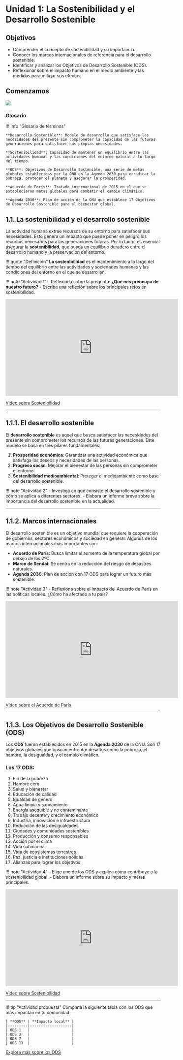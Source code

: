 # **Unidad 1: La Sostenibilidad y el Desarrollo Sostenible**

## **Objetivos**
- Comprender el concepto de sostenibilidad y su importancia.
- Conocer los marcos internacionales de referencia para el desarrollo sostenible.
- Identificar y analizar los Objetivos de Desarrollo Sostenible (ODS).
- Reflexionar sobre el impacto humano en el medio ambiente y las medidas para mitigar sus efectos.

## **Comenzamos**
<img src="../images/sostenibilidad-mapa-conceptual.png">

### Glosario

!!! info "Glosario de términos"

    **Desarrollo Sostenible**: Modelo de desarrollo que satisface las necesidades del presente sin comprometer la capacidad de las futuras generaciones para satisfacer sus propias necesidades.

    **Sostenibilidad**: Capacidad de mantener un equilibrio entre las actividades humanas y las condiciones del entorno natural a lo largo del tiempo.

    **ODS**: Objetivos de Desarrollo Sostenible, una serie de metas globales establecidas por la ONU en la Agenda 2030 para erradicar la pobreza, proteger el planeta y asegurar la prosperidad.

    **Acuerdo de París**: Tratado internacional de 2015 en el que se establecieron metas globales para combatir el cambio climático.

    **Agenda 2030**: Plan de acción de la ONU que establece 17 Objetivos de Desarrollo Sostenible para el bienestar global.

## **1.1. La sostenibilidad y el desarrollo sostenible**

La actividad humana extrae recursos de su entorno para satisfacer sus necesidades. Esto genera un impacto que puede poner en peligro los recursos necesarios para las generaciones futuras. Por lo tanto, es esencial asegurar la **sostenibilidad**, que busca un equilibrio duradero entre el desarrollo humano y la preservación del entorno.

!!! quote "Definición"
    **La sostenibilidad** es el mantenimiento a lo largo del tiempo del equilibrio entre las actividades y sociedades humanas y las condiciones del entorno en el que se desarrollan.

!!! note "Actividad 1"
    - Reflexiona sobre la pregunta: **¿Qué nos preocupa de nuestro futuro?**
    - Escribe una reflexión sobre los principales retos en sostenibilidad.

<iframe width="560" height="315" src="https://www.youtube.com/embed/2t60OLIFlNY" title="Introducción a la Sostenibilidad - Video 1" frameborder="0" allow="accelerometer; autoplay; clipboard-write; encrypted-media; gyroscope; picture-in-picture; web-share" allowfullscreen></iframe>

[Video sobre Sostenibilidad](https://www.youtube.com/watch?v=2t60OLIFlNY)

---


## **1.1.1. El desarrollo sostenible**

El **desarrollo sostenible** es aquel que busca satisfacer las necesidades del presente sin comprometer los recursos de las futuras generaciones. Este modelo se basa en tres pilares fundamentales:

1. **Prosperidad económica**: Garantizar una actividad económica que satisfaga los deseos y necesidades de las personas.
2. **Progreso social**: Mejorar el bienestar de las personas sin comprometer el entorno.
3. **Sostenibilidad medioambiental**: Proteger el medioambiente como base del desarrollo sostenible.

!!! note "Actividad 2"
    - Investiga en qué consiste el desarrollo sostenible y cómo se aplica a diferentes sectores.
    - Elabora un informe breve sobre la importancia del desarrollo sostenible en la actualidad.

---

## **1.1.2. Marcos internacionales**

El desarrollo sostenible es un objetivo mundial que requiere la cooperación de gobiernos, sectores económicos y sociedad en general. Algunos de los marcos internacionales más importantes son:

- **Acuerdo de París**: Busca limitar el aumento de la temperatura global por debajo de los 2ºC.
- **Marco de Sendai**: Se centra en la reducción del riesgo de desastres naturales.
- **Agenda 2030**: Plan de acción con 17 ODS para lograr un futuro más sostenible.

!!! note "Actividad 3"
    - Reflexiona sobre el impacto del Acuerdo de París en las políticas locales. ¿Cómo ha afectado a tu país?

<iframe width="560" height="315" src="https://www.youtube.com/embed/KtZxLQAI0_g" title="Acuerdo de París y sostenibilidad" frameborder="0" allow="accelerometer; autoplay; clipboard-write; encrypted-media; gyroscope; picture-in-picture; web-share" allowfullscreen></iframe>

[Video sobre el Acuerdo de París](https://www.youtube.com/watch?v=KtZxLQAI0_g)

---

## **1.1.3. Los Objetivos de Desarrollo Sostenible (ODS)**

Los **ODS** fueron establecidos en 2015 en la **Agenda 2030** de la ONU. Son 17 objetivos globales que buscan enfrentar desafíos como la pobreza, el hambre, la desigualdad, y el cambio climático.

### Los 17 ODS:

1. Fin de la pobreza
2. Hambre cero
3. Salud y bienestar
4. Educación de calidad
5. Igualdad de género
6. Agua limpia y saneamiento
7. Energía asequible y no contaminante
8. Trabajo decente y crecimiento económico
9. Industria, innovación e infraestructura
10. Reducción de las desigualdades
11. Ciudades y comunidades sostenibles
12. Producción y consumo responsables
13. Acción por el clima
14. Vida submarina
15. Vida de ecosistemas terrestres
16. Paz, justicia e instituciones sólidas
17. Alianzas para lograr los objetivos

!!! note "Actividad 4"
    - Elige uno de los ODS y explica cómo contribuye a la sostenibilidad global.
    - Elabora un informe sobre su impacto y metas principales.

<iframe width="560" height="315" src="https://www.youtube.com/embed/MCKH5xk8X-g" title="Introducción a la Sostenibilidad - Video 1" frameborder="0" allow="accelerometer; autoplay; clipboard-write; encrypted-media; gyroscope; picture-in-picture; web-share" allowfullscreen></iframe>

[Video sobre Sostenibilidad](https://www.youtube.com/watch?v=MCKH5xk8X-g)

---

!!! tip "Actividad propuesta"
    Completa la siguiente tabla con los ODS que más impactan en tu comunidad:

    | **ODS** | **Impacto local** |
    |---------|-------------------|
    | ODS 1   |                   |
    | ODS 3   |                   |
    | ODS 7   |                   |
    | ODS 13  |                   |

[Explora más sobre los ODS](https://www.un.org/sustainabledevelopment/es/objetivos-de-desarrollo-sostenible/)
